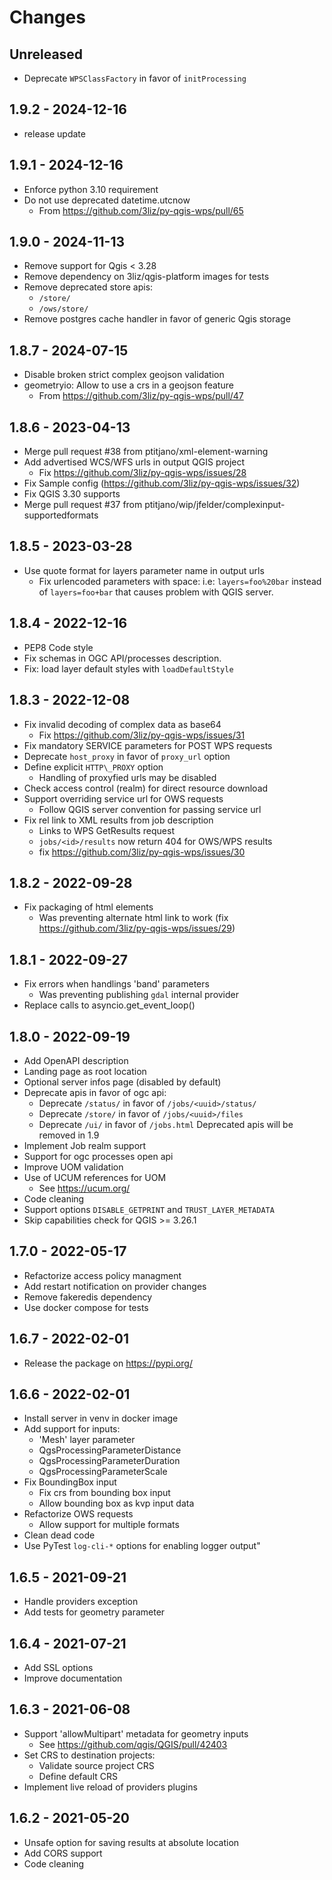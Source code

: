 # Changes


## Unreleased

* Deprecate `WPSClassFactory` in favor of `initProcessing`

## 1.9.2 - 2024-12-16

* release update

## 1.9.1 - 2024-12-16

* Enforce python 3.10 requirement
* Do not use deprecated datetime.utcnow
    - From https://github.com/3liz/py-qgis-wps/pull/65

## 1.9.0 - 2024-11-13

* Remove support for Qgis < 3.28
* Remove dependency on 3liz/qgis-platform images for tests
* Remove deprecated store apis:
    - `/store/`
    - `/ows/store/` 
* Remove postgres cache handler in favor of generic Qgis storage

## 1.8.7 - 2024-07-15

* Disable broken strict complex geojson validation
* geometryio: Allow to use a crs in a geojson feature
    - From https://github.com/3liz/py-qgis-wps/pull/47

## 1.8.6 - 2023-04-13

* Merge pull request #38 from ptitjano/xml-element-warning
* Add advertised WCS/WFS urls in output QGIS project
    - Fix https://github.com/3liz/py-qgis-wps/issues/28
* Fix Sample config (https://github.com/3liz/py-qgis-wps/issues/32)
* Fix QGIS 3.30 supports
* Merge pull request #37 from ptitjano/wip/jfelder/complexinput-supportedformats

## 1.8.5 - 2023-03-28

* Use quote format for layers parameter name in output urls
    - Fix urlencoded parameters with space: 
      i.e: `layers=foo%20bar` instead of `layers=foo+bar` that
      causes problem with QGIS server.

## 1.8.4 - 2022-12-16

* PEP8 Code style
* Fix schemas in OGC API/processes description.
* Fix: load layer default styles with `loadDefaultStyle`

## 1.8.3 - 2022-12-08

* Fix invalid decoding of complex data as base64
    - Fix https://github.com/3liz/py-qgis-wps/issues/31
* Fix mandatory SERVICE parameters for POST WPS requests
* Deprecate `host_proxy` in favor of `proxy_url` option
* Define explicit `HTTP\_PROXY` option
    - Handling of proxyfied urls may be disabled
* Check access control (realm) for direct resource download
* Support overriding service url for OWS requests 
    - Follow QGIS server convention for passing service url
* Fix rel link to XML results from job description
    - Links to WPS GetResults request
    - `jobs/<id>/results` now return 404 for OWS/WPS results
    - fix https://github.com/3liz/py-qgis-wps/issues/30

## 1.8.2 - 2022-09-28

* Fix packaging of html elements 
    - Was preventing alternate html link to work
      (fix https://github.com/3liz/py-qgis-wps/issues/29)

## 1.8.1 - 2022-09-27

* Fix errors when handlings 'band' parameters
    - Was preventing publishing `gdal` internal provider 
* Replace calls to asyncio.get\_event\_loop()

## 1.8.0 - 2022-09-19

* Add OpenAPI description
* Landing page as root location
* Optional server infos page (disabled by default)
* Deprecate apis in favor of ogc api:
    - Deprecate `/status/` in favor of `/jobs/<uuid>/status/`
    - Deprecate `/store/` in favor of `/jobs/<uuid>/files`
    - Deprecate `/ui/` in favor of `/jobs.html`
    Deprecated apis will be removed in 1.9
* Implement Job realm support
* Support for ogc processes open api
* Improve UOM validation
* Use of UCUM references for UOM
    - See https://ucum.org/
* Code cleaning
* Support options `DISABLE_GETPRINT` and `TRUST_LAYER_METADATA`
* Skip capabilities check for QGIS >= 3.26.1

## 1.7.0 - 2022-05-17

* Refactorize access policy managment
* Add restart notification on provider changes
* Remove fakeredis dependency
* Use docker compose for tests

## 1.6.7 - 2022-02-01

* Release the package on https://pypi.org/

## 1.6.6 - 2022-02-01

* Install server in venv in docker image
* Add support for inputs:
    * 'Mesh' layer parameter
    * QgsProcessingParameterDistance
    * QgsProcessingParameterDuration
    * QgsProcessingParameterScale
* Fix BoundingBox input
    * Fix crs from bounding box input
    * Allow bounding box as kvp input data
* Refactorize OWS requests
    * Allow support for multiple formats
* Clean dead code 
* Use PyTest `log-cli-*` options for enabling logger output"  

## 1.6.5 - 2021-09-21

* Handle providers exception
* Add tests for geometry parameter

## 1.6.4 - 2021-07-21

* Add SSL options
* Improve documentation

## 1.6.3 - 2021-06-08

* Support 'allowMultipart' metadata for geometry inputs
    * See https://github.com/qgis/QGIS/pull/42403
* Set CRS to destination projects:
    * Validate source project CRS
    * Define default CRS
* Implement live reload of providers plugins

## 1.6.2 - 2021-05-20

* Unsafe option for saving results at absolute location 
* Add CORS support
* Code cleaning

